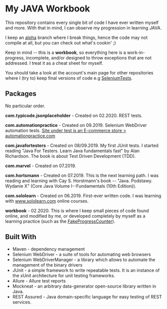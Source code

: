 # My JAVA Workbook

This repository contains every single bit of code I have ever written myself and more. With that in mind, I can observe my progression in learning JAVA. 

I keep an [alpha](https://github.com/adamkpl/JavaWorkbook/tree/alpha) branch where I break things, hence the code may not compile at all, but you can check out what's cookin' ;) 

Keep in mind -- this is a **workbook**, so everything here is a work-in-progress, incomplete, and/or designed to throw exceptions that are not addressed. I treat it as a cheat sheet for myself.

You should take a look at the account's main page for other repositories where I (try to) keep final versions of code e.g [SeleniumTests](https://github.com/adamkpl/SeleniumTests).

## Packages

No particular order.

**com.typicode.jsonplaceholder** - Created on 02.2020. REST tests.

**com.automationpractice** - Created on 09.2019. Selenium WebDriver automation tests. [Site under test is an E-commerce store > automationpractice.com](http://automationpractice.com/)

**com.javafortesters** - Created on 08/09.2019. My first JUnit tests. I started reading "Java For Testers. Learn Java fundamentals fast" by Alan Richardson. The book is about Test Driven Development (TDD).

**com.marvel** - Created on 07.2019.

**com.hortsmann** - Created on 07.2019. This is the next learning path. I was reading and learning with Cay S. Horstmann's book -- "Java. Podstawy. Wydanie X" (Core Java Volume I--Fundamentals (10th Edition)).

**com.sololearn** - Created on 06.2019. First-ever written code. I was learning with www.sololearn.com online courses.

**workbook** - 02.2020. This is where I keep small pieces of code found online, and modified by me, or developed completely by myself as a learning practice (such as the [FakeProgressCounter](https://github.com/adamkpl/JavaWorkbook/tree/master/src/main/java/workbook/FakeProgressCounter)).

## Built With
- Maven - dependency management
- Selenium WebDriver - a suite of tools for automating web browsers
- Selenium WebDriverManager - a library which allows to automate the management of the binary drivers 
- JUnit - a simple framework to write repeatable tests. It is an instance of the xUnit architecture for unit testing frameworks.
- Allure - Allure test reports
- Mockneat - an arbitrary data-generator open-source library written in Java.
- REST Assured - Java domain-specific language for easy testing of REST services.
